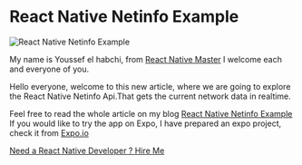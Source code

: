 
# React Native Netinfo Example

  

![React Native Netinfo Example](https://reactnativemaster.com/wp-content/uploads/2020/02/React-Native-Netinfo-Example.png)
  

My name is Youssef el habchi, from [React Native Master](https://reactnativemaster.com) I welcome each and everyone of you.




Hello everyone, welcome to this new article, where we are going to explore the React Native Netinfo Api.That gets the current network data in realtime.


Feel free to read the whole article on my blog [React Native Netinfo Example](https://reactnativemaster.com/react-native-netinfo-example/)
If you would like to try the app on Expo, I have prepared an expo project, check it from  [Expo.io](https://exp.host/@alhydra/React-Native-Netinfo-Example)

[Need a React Native Developer ? Hire Me](https://reactnativemaster.com/senior-react-native-developer-ready-to-go/)
